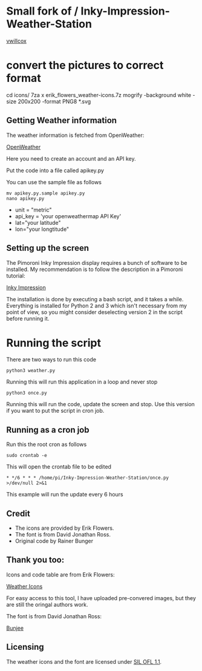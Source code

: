 # Small fork of  / Inky-Impression-Weather-Station
[vwillcox](https://github.com/vwillcox/Inky-Impression-Weather-Station)

# convert the pictures to correct format
cd icons/
7za x erik_flowers_weather-icons.7z
mogrify -background white -size 200x200 -format PNG8 *.svg

## Getting Weather information

The weather information is fetched from OpenWeather:

[OpenWeather](https://openweathermap.org)

Here you need to create an account and an API key. 

Put the code into a file called apikey.py 

You can use the sample file as follows

```
mv apikey.py.sample apikey.py
nano apikey.py
```

* unit = "metric"
* api_key = 'your openweathermap API Key'
* lat="your latitude"
* lon="your longtitude"


## Setting up the screen

The Pimoroni Inky Impression display requires a bunch of software to be installed. My recommendation is to follow the description in a Pimoroni tutorial:

[Inky Impression](https://shop.pimoroni.com/products/inky-impression)

The installation is done by executing a bash script, and it takes a while. Everything is installed for Python 2 and 3 which isn't necessary from my point of view, so you might consider deselecting version 2 in the script before running it.

# Running the script

There are two ways to run this code

```
python3 weather.py
```

Running this will run this application in a loop and never stop

```
python3 once.py
```

Running this will run the code, update the screen and stop. Use this version if you want to put the script in cron job.

## Running as a cron job

Run this the root cron as follows

```
sudo crontab -e
```

This will open the crontab file to be edited

```
* */6 * * * /home/pi/Inky-Impression-Weather-Station/once.py >/dev/null 2>&1
```

This example will run the update every 6 hours

## Credit

* The icons are provided by Erik Flowers.
* The font is from David Jonathan Ross.
* Original code by Rainer Bunger

## Thank you too:
Icons and code table are from Erik Flowers:

[Weather Icons](https://github.com/erikflowers/weather-icons)

For easy access to this tool, I have uploaded pre-convered images, but they are still the oringal authors work.

The font is from David Jonathan Ross:

[Bunjee](https://github.com/djrrb/bungee)


## Licensing

The weather icons and the font are licensed under [SIL OFL 1.1](http://scripts.sil.org/OFL).

